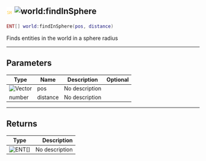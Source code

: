 ## ![shared](../../.gitbook/assets/shared.png) ![world](./readme/world "mention"):findInSphere

```lua
ENT[] world:findInSphere(pos, distance)
```

Finds entities in the world in a sphere radius

------
## Parameters

| Type   | Name | Description | Optional |
| ------ | ---- | ----------- | -------: |
| ![Vector](./readme/vector "mention") | pos | No description |  |
| number | distance | No description |  |


------
## Returns

| Type   | Description |
| ------ | ----------: |
| ![ENT[]](./readme/ent[] "mention") | No description |

